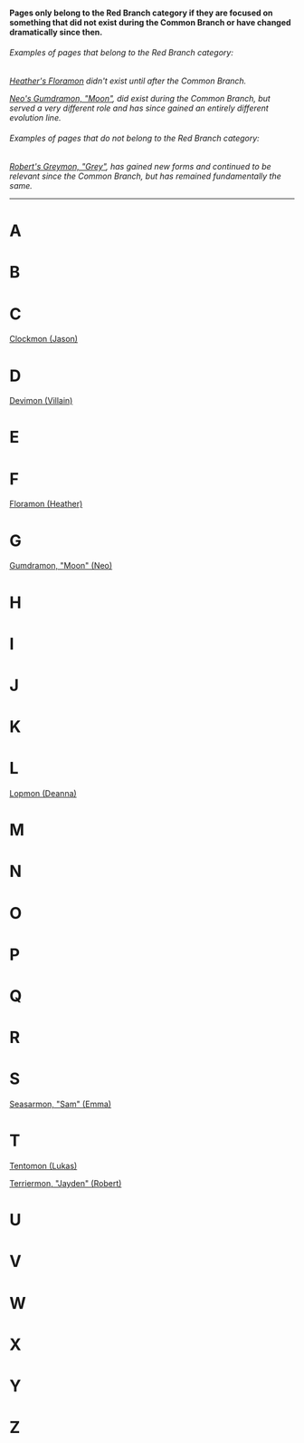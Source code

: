 #### Pages only belong to the Red Branch category if they are focused on something that did not exist during the Common Branch or have changed dramatically since then.

###### Examples of pages that belong to the Red Branch category:

*[Heather's Floramon](../digimon/Floramon_(Heather)) didn't exist until after the Common Branch.*

*[Neo's Gumdramon, "Moon"](../digimon/Gumdramon_(Neo)), did exist during the Common Branch, but served a very different role and has since gained an entirely different evolution line.*

###### Examples of pages that do *not* belong to the Red Branch category:

*[Robert's Greymon, "Grey"](../digimon/Greymon_(Robert)), has gained new forms and continued to be relevant since the Common Branch, but has remained fundamentally the same.*

-----

# A

# B

# C

[Clockmon (Jason)](../digimon/Clockmon_(Jason))

# D

[Devimon (Villain)](../digimon/Devimon_(Villain))

# E

# F

[Floramon (Heather)](../digimon/Floramon_(Heather))

# G

[Gumdramon, "Moon" (Neo)](../digimon/Gumdramon_(Neo))

# H

# I

# J

# K

# L

[Lopmon (Deanna)](../digimon/Lopmon_(Deanna))

# M

# N

# O

# P

# Q

# R

# S

[Seasarmon, "Sam" (Emma)](../digimon/Seasarmon_(Emma))

# T

[Tentomon (Lukas)](../digimon/Tentomon_(Lukas))

[Terriermon, "Jayden" (Robert)](../digimon/Terriermon_(Robert))

# U

# V

# W

# X

# Y

# Z
